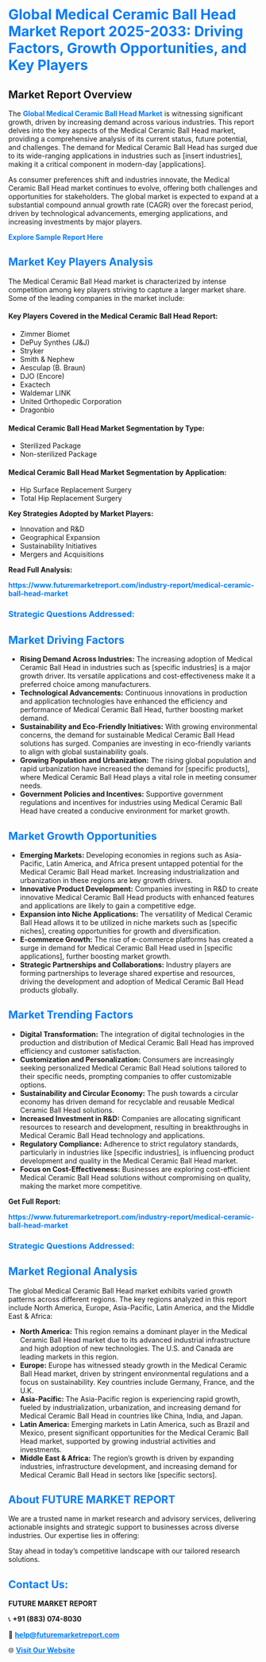 <h1 style="color: #007BFF;">Global Medical Ceramic Ball Head Market Report 2025-2033: Driving Factors, Growth Opportunities, and Key Players</h1>

<section id="overview">
<h2>Market Report Overview</h2>
<p>The <a href="https://www.futuremarketreport.com/industry-report/medical-ceramic-ball-head-market" style="color: #007BFF; text-decoration: none;"><strong>Global Medical Ceramic Ball Head Market</strong></a> is witnessing significant growth, driven by increasing demand across various industries. This report delves into the key aspects of the Medical Ceramic Ball Head market, providing a comprehensive analysis of its current status, future potential, and challenges. The demand for Medical Ceramic Ball Head has surged due to its wide-ranging applications in industries such as [insert industries], making it a critical component in modern-day [applications].</p>
<p>As consumer preferences shift and industries innovate, the Medical Ceramic Ball Head market continues to evolve, offering both challenges and opportunities for stakeholders. The global market is expected to expand at a substantial compound annual growth rate (CAGR) over the forecast period, driven by technological advancements, emerging applications, and increasing investments by major players.</p>
</section>

<section id="overview">
<p><a href="https://www.futuremarketreport.com/request-sample/reportId=57853" style="color: #007BFF; text-decoration: none;"><strong>Explore Sample Report Here</strong></a></p>
</section>

<section id="key-players">
<h2 style="color: #007BFF;">Market Key Players Analysis</h2>
<p>The Medical Ceramic Ball Head market is characterized by intense competition among key players striving to capture a larger market share. Some of the leading companies in the market include:</p>
<h4>Key Players Covered in the Medical Ceramic Ball Head Report:</h4>
<ul><li>Zimmer Biomet</li><li>DePuy Synthes (J&amp;J)</li><li>Stryker</li><li>Smith &amp; Nephew</li><li>Aesculap (B. Braun)</li><li>DJO (Encore)</li><li>Exactech</li><li>Waldemar LINK</li><li>United Orthopedic Corporation</li><li>Dragonbio</li></ul>
<h4>Medical Ceramic Ball Head Market Segmentation by Type:</h4>
<ul><li>Sterilized Package</li><li>Non-sterilized Package</li></ul>

<h4>Medical Ceramic Ball Head Market Segmentation by Application:</h4>
<ul><li>Hip Surface Replacement Surgery</li><li>Total Hip Replacement Surgery</li></ul>
<p><strong>Key Strategies Adopted by Market Players:</strong></p>
<ul>
<li>Innovation and R&D</li>
<li>Geographical Expansion</li>
<li>Sustainability Initiatives</li>
<li>Mergers and Acquisitions</li>
</ul>
</section>

<section>
<p><strong>Read Full Analysis: </strong></p><a href="https://www.futuremarketreport.com/industry-report/medical-ceramic-ball-head-market" style="color: #007BFF; text-decoration: none;"><strong>https://www.futuremarketreport.com/industry-report/medical-ceramic-ball-head-market</strong></a>
<h3 style="color: #007BFF;">Strategic Questions Addressed:</h3>
</section>

<section id="driving-factors">
<h2 style="color: #007BFF;">Market Driving Factors</h2>
<ul>
<li><strong>Rising Demand Across Industries:</strong> The increasing adoption of Medical Ceramic Ball Head in industries such as [specific industries] is a major growth driver. Its versatile applications and cost-effectiveness make it a preferred choice among manufacturers.</li>
<li><strong>Technological Advancements:</strong> Continuous innovations in production and application technologies have enhanced the efficiency and performance of Medical Ceramic Ball Head, further boosting market demand.</li>
<li><strong>Sustainability and Eco-Friendly Initiatives:</strong> With growing environmental concerns, the demand for sustainable Medical Ceramic Ball Head solutions has surged. Companies are investing in eco-friendly variants to align with global sustainability goals.</li>
<li><strong>Growing Population and Urbanization:</strong> The rising global population and rapid urbanization have increased the demand for [specific products], where Medical Ceramic Ball Head plays a vital role in meeting consumer needs.</li>
<li><strong>Government Policies and Incentives:</strong> Supportive government regulations and incentives for industries using Medical Ceramic Ball Head have created a conducive environment for market growth.</li>
</ul>
</section>

<section id="growth-opportunities">
<h2 style="color: #007BFF;">Market Growth Opportunities</h2>
<ul>
<li><strong>Emerging Markets:</strong> Developing economies in regions such as Asia-Pacific, Latin America, and Africa present untapped potential for the Medical Ceramic Ball Head market. Increasing industrialization and urbanization in these regions are key growth drivers.</li>
<li><strong>Innovative Product Development:</strong> Companies investing in R&D to create innovative Medical Ceramic Ball Head products with enhanced features and applications are likely to gain a competitive edge.</li>
<li><strong>Expansion into Niche Applications:</strong> The versatility of Medical Ceramic Ball Head allows it to be utilized in niche markets such as [specific niches], creating opportunities for growth and diversification.</li>
<li><strong>E-commerce Growth:</strong> The rise of e-commerce platforms has created a surge in demand for Medical Ceramic Ball Head used in [specific applications], further boosting market growth.</li>
<li><strong>Strategic Partnerships and Collaborations:</strong> Industry players are forming partnerships to leverage shared expertise and resources, driving the development and adoption of Medical Ceramic Ball Head products globally.</li>
</ul>
</section>

<section id="trending-factors">
<h2 style="color: #007BFF;">Market Trending Factors</h2>
<ul>
<li><strong>Digital Transformation:</strong> The integration of digital technologies in the production and distribution of Medical Ceramic Ball Head has improved efficiency and customer satisfaction.</li>
<li><strong>Customization and Personalization:</strong> Consumers are increasingly seeking personalized Medical Ceramic Ball Head solutions tailored to their specific needs, prompting companies to offer customizable options.</li>
<li><strong>Sustainability and Circular Economy:</strong> The push towards a circular economy has driven demand for recyclable and reusable Medical Ceramic Ball Head solutions.</li>
<li><strong>Increased Investment in R&D:</strong> Companies are allocating significant resources to research and development, resulting in breakthroughs in Medical Ceramic Ball Head technology and applications.</li>
<li><strong>Regulatory Compliance:</strong> Adherence to strict regulatory standards, particularly in industries like [specific industries], is influencing product development and quality in the Medical Ceramic Ball Head market.</li>
<li><strong>Focus on Cost-Effectiveness:</strong> Businesses are exploring cost-efficient Medical Ceramic Ball Head solutions without compromising on quality, making the market more competitive.</li>
</ul>
</section>

<section>
<p><strong>Get Full Report: </strong></p><a href="https://www.futuremarketreport.com/industry-report/medical-ceramic-ball-head-market" style="color: #007BFF; text-decoration: none;"><strong>https://www.futuremarketreport.com/industry-report/medical-ceramic-ball-head-market</strong></a>
<h3 style="color: #007BFF;">Strategic Questions Addressed:</h3>
</section>


<section id="regional-analysis">
<h2 style="color: #007BFF;">Market Regional Analysis</h2>
<p>The global Medical Ceramic Ball Head market exhibits varied growth patterns across different regions. The key regions analyzed in this report include North America, Europe, Asia-Pacific, Latin America, and the Middle East & Africa:</p>
<ul>
<li><strong>North America:</strong> This region remains a dominant player in the Medical Ceramic Ball Head market due to its advanced industrial infrastructure and high adoption of new technologies. The U.S. and Canada are leading markets in this region.</li>
<li><strong>Europe:</strong> Europe has witnessed steady growth in the Medical Ceramic Ball Head market, driven by stringent environmental regulations and a focus on sustainability. Key countries include Germany, France, and the U.K.</li>
<li><strong>Asia-Pacific:</strong> The Asia-Pacific region is experiencing rapid growth, fueled by industrialization, urbanization, and increasing demand for Medical Ceramic Ball Head in countries like China, India, and Japan.</li>
<li><strong>Latin America:</strong> Emerging markets in Latin America, such as Brazil and Mexico, present significant opportunities for the Medical Ceramic Ball Head market, supported by growing industrial activities and investments.</li>
<li><strong>Middle East & Africa:</strong> The region’s growth is driven by expanding industries, infrastructure development, and increasing demand for Medical Ceramic Ball Head in sectors like [specific sectors].</li>
</ul>
</section>

<footer>
<h2 style="color: #007BFF;">About FUTURE MARKET REPORT</h2>
<p>We are a trusted name in market research and advisory services, delivering actionable insights and strategic support to businesses across diverse industries. Our expertise lies in offering:</p>

<p>Stay ahead in today’s competitive landscape with our tailored research solutions.</p>

<h2 style="color: #007BFF;">Contact Us:</h2>
<p><strong>FUTURE MARKET REPORT</strong></p>
<p>📞 <strong>+91 (883) 074-8030</strong></p>
<p>📧 <strong><a href="mailto:help@futuremarketreport.com" style="color: #007BFF;">help@futuremarketreport.com</a></strong></p>
<p>🌐 <strong><a href="https://www.futuremarketreport.com/" style="color: #007BFF;">Visit Our Website</a></strong></p>
</footer>